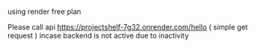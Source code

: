 using render free plan

Please call api https://projectshelf-7g32.onrender.com/hello ( simple get request )  incase backend is not active due to inactivity
